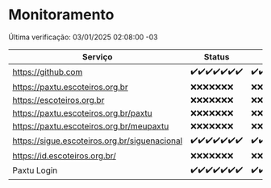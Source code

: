 # Monitoramento

Última verificação: 03/01/2025 02:08:00 -03

|Serviço|Status|Últimas 24h|
|---|---|---|
|https://github.com|<span title="2024-12-27: OK=23">✔️</span><span title="2024-12-28: OK=23">✔️</span><span title="2024-12-29: OK=23">✔️</span><span title="2024-12-30: OK=23">✔️</span><span title="2024-12-31: OK=23">✔️</span><span title="2025-01-01: OK=23">✔️</span><span title="2025-01-02: OK=4">✔️</span>|<span title="02/01/2025 02:08:00 -03 : 200">✔️</span><span title="02/01/2025 03:12:00 -03 : 200">✔️</span><span title="02/01/2025 04:08:00 -03 : 200">✔️</span><span title="02/01/2025 05:11:00 -03 : 200">✔️</span><span title="02/01/2025 06:08:00 -03 : 200">✔️</span><span title="02/01/2025 07:08:00 -03 : 200">✔️</span><span title="02/01/2025 08:06:00 -03 : 200">✔️</span><span title="02/01/2025 09:15:00 -03 : 200">✔️</span><span title="02/01/2025 10:15:00 -03 : 200">✔️</span><span title="02/01/2025 11:07:00 -03 : 200">✔️</span><span title="02/01/2025 12:07:00 -03 : 200">✔️</span><span title="02/01/2025 13:10:00 -03 : 200">✔️</span><span title="02/01/2025 14:07:00 -03 : 200">✔️</span><span title="02/01/2025 15:11:00 -03 : 200">✔️</span><span title="02/01/2025 16:05:00 -03 : 200">✔️</span><span title="02/01/2025 17:08:00 -03 : 200">✔️</span><span title="02/01/2025 18:07:00 -03 : 200">✔️</span><span title="02/01/2025 19:07:00 -03 : 200">✔️</span><span title="02/01/2025 20:08:00 -03 : 200">✔️</span><span title="02/01/2025 21:40:00 -03 : 200">✔️</span><span title="02/01/2025 23:10:00 -03 : 200">✔️</span><span title="03/01/2025 00:13:00 -03 : 200">✔️</span><span title="03/01/2025 01:10:00 -03 : 200">✔️</span><span title="03/01/2025 02:08:00 -03 : 200">✔️</span>|
|https://paxtu.escoteiros.org.br|<span title="2024-12-27: Falhas=23">❌</span><span title="2024-12-28: Falhas=23">❌</span><span title="2024-12-29: Falhas=23">❌</span><span title="2024-12-30: Falhas=23">❌</span><span title="2024-12-31: Falhas=23">❌</span><span title="2025-01-01: Falhas=23">❌</span><span title="2025-01-02: Falhas=4">❌</span>|<span title="02/01/2025 02:08:00 -03 : 403">❌</span><span title="02/01/2025 03:12:00 -03 : 403">❌</span><span title="02/01/2025 04:08:00 -03 : 403">❌</span><span title="02/01/2025 05:11:00 -03 : 403">❌</span><span title="02/01/2025 06:08:00 -03 : 403">❌</span><span title="02/01/2025 07:08:00 -03 : 403">❌</span><span title="02/01/2025 08:06:00 -03 : 403">❌</span><span title="02/01/2025 09:15:00 -03 : 403">❌</span><span title="02/01/2025 10:15:00 -03 : 403">❌</span><span title="02/01/2025 11:07:00 -03 : 403">❌</span><span title="02/01/2025 12:07:00 -03 : 403">❌</span><span title="02/01/2025 13:10:00 -03 : 403">❌</span><span title="02/01/2025 14:07:00 -03 : 403">❌</span><span title="02/01/2025 15:11:00 -03 : 403">❌</span><span title="02/01/2025 16:05:00 -03 : 403">❌</span><span title="02/01/2025 17:08:00 -03 : 403">❌</span><span title="02/01/2025 18:07:00 -03 : 403">❌</span><span title="02/01/2025 19:07:00 -03 : 403">❌</span><span title="02/01/2025 20:08:00 -03 : 403">❌</span><span title="02/01/2025 21:40:00 -03 : 403">❌</span><span title="02/01/2025 23:10:00 -03 : 403">❌</span><span title="03/01/2025 00:13:00 -03 : 403">❌</span><span title="03/01/2025 01:10:00 -03 : 403">❌</span><span title="03/01/2025 02:08:00 -03 : 403">❌</span>|
|https://escoteiros.org.br|<span title="2024-12-27: Falhas=23">❌</span><span title="2024-12-28: Falhas=23">❌</span><span title="2024-12-29: Falhas=23">❌</span><span title="2024-12-30: Falhas=23">❌</span><span title="2024-12-31: Falhas=23">❌</span><span title="2025-01-01: Falhas=23">❌</span><span title="2025-01-02: Falhas=4">❌</span>|<span title="02/01/2025 02:08:00 -03 : 403">❌</span><span title="02/01/2025 03:12:00 -03 : 403">❌</span><span title="02/01/2025 04:08:00 -03 : 403">❌</span><span title="02/01/2025 05:11:00 -03 : 403">❌</span><span title="02/01/2025 06:08:00 -03 : 403">❌</span><span title="02/01/2025 07:08:00 -03 : 403">❌</span><span title="02/01/2025 08:06:00 -03 : 403">❌</span><span title="02/01/2025 09:15:00 -03 : 403">❌</span><span title="02/01/2025 10:15:00 -03 : 403">❌</span><span title="02/01/2025 11:07:00 -03 : 403">❌</span><span title="02/01/2025 12:07:00 -03 : 403">❌</span><span title="02/01/2025 13:10:00 -03 : 403">❌</span><span title="02/01/2025 14:07:00 -03 : 403">❌</span><span title="02/01/2025 15:11:00 -03 : 403">❌</span><span title="02/01/2025 16:05:00 -03 : 403">❌</span><span title="02/01/2025 17:08:00 -03 : 403">❌</span><span title="02/01/2025 18:07:00 -03 : 403">❌</span><span title="02/01/2025 19:07:00 -03 : 403">❌</span><span title="02/01/2025 20:08:00 -03 : 403">❌</span><span title="02/01/2025 21:40:00 -03 : 403">❌</span><span title="02/01/2025 23:10:00 -03 : 403">❌</span><span title="03/01/2025 00:13:00 -03 : 403">❌</span><span title="03/01/2025 01:10:00 -03 : 403">❌</span><span title="03/01/2025 02:08:00 -03 : 403">❌</span>|
|https://paxtu.escoteiros.org.br/paxtu|<span title="2024-12-27: Falhas=23">❌</span><span title="2024-12-28: Falhas=23">❌</span><span title="2024-12-29: Falhas=23">❌</span><span title="2024-12-30: Falhas=23">❌</span><span title="2024-12-31: Falhas=23">❌</span><span title="2025-01-01: Falhas=23">❌</span><span title="2025-01-02: Falhas=4">❌</span>|<span title="02/01/2025 02:08:00 -03 : 403">❌</span><span title="02/01/2025 03:12:00 -03 : 403">❌</span><span title="02/01/2025 04:08:00 -03 : 403">❌</span><span title="02/01/2025 05:11:00 -03 : 403">❌</span><span title="02/01/2025 06:08:00 -03 : 403">❌</span><span title="02/01/2025 07:08:00 -03 : 403">❌</span><span title="02/01/2025 08:06:00 -03 : 403">❌</span><span title="02/01/2025 09:15:00 -03 : 403">❌</span><span title="02/01/2025 10:15:00 -03 : 403">❌</span><span title="02/01/2025 11:07:00 -03 : 403">❌</span><span title="02/01/2025 12:07:00 -03 : 403">❌</span><span title="02/01/2025 13:10:00 -03 : 403">❌</span><span title="02/01/2025 14:07:00 -03 : 403">❌</span><span title="02/01/2025 15:11:00 -03 : 403">❌</span><span title="02/01/2025 16:05:00 -03 : 403">❌</span><span title="02/01/2025 17:09:00 -03 : 403">❌</span><span title="02/01/2025 18:07:00 -03 : 403">❌</span><span title="02/01/2025 19:07:00 -03 : 403">❌</span><span title="02/01/2025 20:08:00 -03 : 403">❌</span><span title="02/01/2025 21:40:00 -03 : 403">❌</span><span title="02/01/2025 23:10:00 -03 : 403">❌</span><span title="03/01/2025 00:13:00 -03 : 403">❌</span><span title="03/01/2025 01:10:00 -03 : 403">❌</span><span title="03/01/2025 02:08:00 -03 : 403">❌</span>|
|https://paxtu.escoteiros.org.br/meupaxtu|<span title="2024-12-27: Falhas=23">❌</span><span title="2024-12-28: Falhas=23">❌</span><span title="2024-12-29: Falhas=23">❌</span><span title="2024-12-30: Falhas=23">❌</span><span title="2024-12-31: Falhas=23">❌</span><span title="2025-01-01: Falhas=23">❌</span><span title="2025-01-02: Falhas=4">❌</span>|<span title="02/01/2025 02:08:00 -03 : 403">❌</span><span title="02/01/2025 03:12:00 -03 : 403">❌</span><span title="02/01/2025 04:08:00 -03 : 403">❌</span><span title="02/01/2025 05:11:00 -03 : 403">❌</span><span title="02/01/2025 06:08:00 -03 : 403">❌</span><span title="02/01/2025 07:08:00 -03 : 403">❌</span><span title="02/01/2025 08:06:00 -03 : 403">❌</span><span title="02/01/2025 09:15:00 -03 : 403">❌</span><span title="02/01/2025 10:15:00 -03 : 403">❌</span><span title="02/01/2025 11:07:00 -03 : 403">❌</span><span title="02/01/2025 12:07:00 -03 : 403">❌</span><span title="02/01/2025 13:10:00 -03 : 403">❌</span><span title="02/01/2025 14:07:00 -03 : 403">❌</span><span title="02/01/2025 15:11:00 -03 : 403">❌</span><span title="02/01/2025 16:05:00 -03 : 403">❌</span><span title="02/01/2025 17:09:00 -03 : 403">❌</span><span title="02/01/2025 18:07:00 -03 : 403">❌</span><span title="02/01/2025 19:07:00 -03 : 403">❌</span><span title="02/01/2025 20:08:00 -03 : 403">❌</span><span title="02/01/2025 21:40:00 -03 : 403">❌</span><span title="02/01/2025 23:10:00 -03 : 403">❌</span><span title="03/01/2025 00:13:00 -03 : 403">❌</span><span title="03/01/2025 01:10:00 -03 : 403">❌</span><span title="03/01/2025 02:08:00 -03 : 403">❌</span>|
|https://sigue.escoteiros.org.br/siguenacional|<span title="2024-12-27: OK=23">✔️</span><span title="2024-12-28: OK=23">✔️</span><span title="2024-12-29: OK=23">✔️</span><span title="2024-12-30: OK=23">✔️</span><span title="2024-12-31: OK=23">✔️</span><span title="2025-01-01: OK=23">✔️</span><span title="2025-01-02: OK=4">✔️</span>|<span title="02/01/2025 02:08:00 -03 : 200">✔️</span><span title="02/01/2025 03:12:00 -03 : 200">✔️</span><span title="02/01/2025 04:08:00 -03 : 200">✔️</span><span title="02/01/2025 05:11:00 -03 : 200">✔️</span><span title="02/01/2025 06:08:00 -03 : 200">✔️</span><span title="02/01/2025 07:08:00 -03 : 200">✔️</span><span title="02/01/2025 08:06:00 -03 : 200">✔️</span><span title="02/01/2025 09:15:00 -03 : 200">✔️</span><span title="02/01/2025 10:15:00 -03 : 200">✔️</span><span title="02/01/2025 11:07:00 -03 : 200">✔️</span><span title="02/01/2025 12:07:00 -03 : 200">✔️</span><span title="02/01/2025 13:10:00 -03 : 200">✔️</span><span title="02/01/2025 14:07:00 -03 : 200">✔️</span><span title="02/01/2025 15:11:00 -03 : 200">✔️</span><span title="02/01/2025 16:05:00 -03 : 200">✔️</span><span title="02/01/2025 17:09:00 -03 : 200">✔️</span><span title="02/01/2025 18:07:00 -03 : 200">✔️</span><span title="02/01/2025 19:07:00 -03 : 200">✔️</span><span title="02/01/2025 20:08:00 -03 : 200">✔️</span><span title="02/01/2025 21:40:00 -03 : 200">✔️</span><span title="02/01/2025 23:10:00 -03 : 200">✔️</span><span title="03/01/2025 00:13:00 -03 : 200">✔️</span><span title="03/01/2025 01:10:00 -03 : 200">✔️</span><span title="03/01/2025 02:08:00 -03 : 200">✔️</span>|
|https://id.escoteiros.org.br/|<span title="2024-12-27: Falhas=23">❌</span><span title="2024-12-28: Falhas=23">❌</span><span title="2024-12-29: Falhas=23">❌</span><span title="2024-12-30: Falhas=23">❌</span><span title="2024-12-31: Falhas=23">❌</span><span title="2025-01-01: Falhas=23">❌</span><span title="2025-01-02: Falhas=4">❌</span>|<span title="02/01/2025 02:08:00 -03 : 403">❌</span><span title="02/01/2025 03:12:00 -03 : 403">❌</span><span title="02/01/2025 04:08:00 -03 : 403">❌</span><span title="02/01/2025 05:11:00 -03 : 403">❌</span><span title="02/01/2025 06:08:00 -03 : 403">❌</span><span title="02/01/2025 07:08:00 -03 : 403">❌</span><span title="02/01/2025 08:06:00 -03 : 403">❌</span><span title="02/01/2025 09:15:00 -03 : 403">❌</span><span title="02/01/2025 10:15:00 -03 : 403">❌</span><span title="02/01/2025 11:07:00 -03 : 403">❌</span><span title="02/01/2025 12:07:00 -03 : 403">❌</span><span title="02/01/2025 13:10:00 -03 : 403">❌</span><span title="02/01/2025 14:07:00 -03 : 403">❌</span><span title="02/01/2025 15:11:00 -03 : 403">❌</span><span title="02/01/2025 16:05:00 -03 : 403">❌</span><span title="02/01/2025 17:09:00 -03 : 403">❌</span><span title="02/01/2025 18:07:00 -03 : 403">❌</span><span title="02/01/2025 19:07:00 -03 : 403">❌</span><span title="02/01/2025 20:08:00 -03 : 403">❌</span><span title="02/01/2025 21:40:00 -03 : 403">❌</span><span title="02/01/2025 23:10:00 -03 : 403">❌</span><span title="03/01/2025 00:13:00 -03 : 403">❌</span><span title="03/01/2025 01:10:00 -03 : 403">❌</span><span title="03/01/2025 02:08:00 -03 : 403">❌</span>|
|Paxtu Login|<span title="2024-12-27: OK=23">✔️</span><span title="2024-12-28: OK=23">✔️</span><span title="2024-12-29: OK=23">✔️</span><span title="2024-12-30: OK=23">✔️</span><span title="2024-12-31: OK=23">✔️</span><span title="2025-01-01: OK=23">✔️</span><span title="2025-01-02: OK=4">✔️</span>|<span title="02/01/2025 02:08:00 -03 : 200">✔️</span><span title="02/01/2025 03:12:00 -03 : 200">✔️</span><span title="02/01/2025 04:08:00 -03 : 200">✔️</span><span title="02/01/2025 05:11:00 -03 : 200">✔️</span><span title="02/01/2025 06:08:00 -03 : 200">✔️</span><span title="02/01/2025 07:08:00 -03 : 200">✔️</span><span title="02/01/2025 08:06:00 -03 : 200">✔️</span><span title="02/01/2025 09:15:00 -03 : 200">✔️</span><span title="02/01/2025 10:15:00 -03 : 200">✔️</span><span title="02/01/2025 11:07:00 -03 : 200">✔️</span><span title="02/01/2025 12:07:00 -03 : 200">✔️</span><span title="02/01/2025 13:10:00 -03 : 200">✔️</span><span title="02/01/2025 14:07:00 -03 : 200">✔️</span><span title="02/01/2025 15:11:00 -03 : 200">✔️</span><span title="02/01/2025 16:05:00 -03 : 200">✔️</span><span title="02/01/2025 17:09:00 -03 : 200">✔️</span><span title="02/01/2025 18:07:00 -03 : 200">✔️</span><span title="02/01/2025 19:07:00 -03 : 200">✔️</span><span title="02/01/2025 20:08:00 -03 : 200">✔️</span><span title="02/01/2025 21:40:00 -03 : 200">✔️</span><span title="02/01/2025 23:10:00 -03 : 200">✔️</span><span title="03/01/2025 00:13:00 -03 : 200">✔️</span><span title="03/01/2025 01:10:00 -03 : 200">✔️</span><span title="03/01/2025 02:08:00 -03 : 200">✔️</span>|
